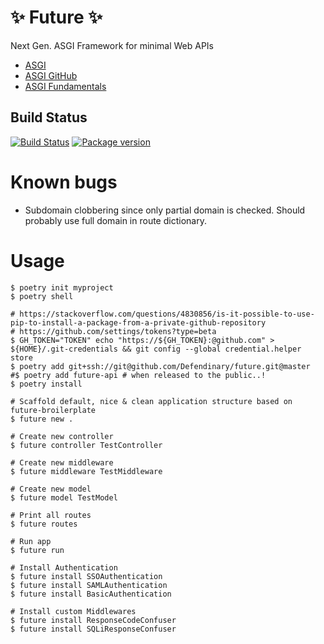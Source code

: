 # ✨ Future ✨
Next Gen. ASGI Framework for minimal Web APIs
- [ASGI](https://asgi.readthedocs.io/)
- [ASGI GitHub](https://github.com/django/asgiref)
- [ASGI Fundamentals](https://www.youtube.com/watch?v=ai7y--6ElAE&list=PLJ_usHaf3fgO_PgB1zTSlKVSqDdvh49bi)

## Build Status
<a href="https://github.com/Defendinary/future/actions"><img src="https://github.com/Defendinary/future/workflows/Test%20Suite/badge.svg" alt="Build Status"></a>
<a href="https://pypi.org/project/future-api/"><img src="https://badge.fury.io/py/star.svg" alt="Package version"></a>


# Known bugs
- Subdomain clobbering since only partial domain is checked. Should probably use full domain in route dictionary.


# Usage
```shell
$ poetry init myproject
$ poetry shell

# https://stackoverflow.com/questions/4830856/is-it-possible-to-use-pip-to-install-a-package-from-a-private-github-repository
# https://github.com/settings/tokens?type=beta
$ GH_TOKEN="TOKEN" echo "https://${GH_TOKEN}:@github.com" > ${HOME}/.git-credentials && git config --global credential.helper store
$ poetry add git+ssh://git@github.com/Defendinary/future.git@master
#$ poetry add future-api # when released to the public..!
$ poetry install

# Scaffold default, nice & clean application structure based on future-broilerplate
$ future new .

# Create new controller
$ future controller TestController

# Create new middleware
$ future middleware TestMiddleware

# Create new model
$ future model TestModel

# Print all routes
$ future routes

# Run app
$ future run

# Install Authentication
$ future install SSOAuthentication
$ future install SAMLAuthentication
$ future install BasicAuthentication

# Install custom Middlewares
$ future install ResponseCodeConfuser
$ future install SQLiResponseConfuser
```